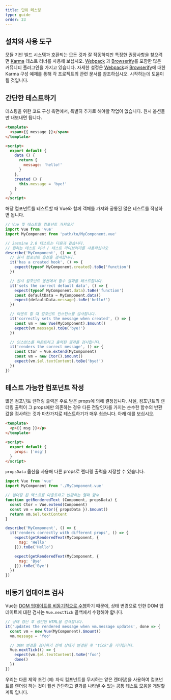```yaml
---
title: 단위 테스팅
type: guide
order: 23
---
```


## 설치와 사용 도구

모듈 기반 빌드 시스템과 호환되는 모든 것과 잘 작동하지만 특정한 권장사항을 찾으려면 [Karma](http://karma-runner.github.io) 테스트 러너를 사용해 보십시오. [Webpack](https://github.com/webpack/karma-webpack) 과 [Browserify](https://github.com/Nikku/karma-browserify)를 포함한 많은 커뮤니티 플러그인을 가지고 있습니다. 자세한 설정은 [Webpack](https://github.com/vuejs-templates/webpack/blob/master/template/test/unit/karma.conf.js)과 [Browserify](https://github.com/vuejs-templates/browserify/blob/master/template/karma.conf.js)에 대한 Karma 구성 예제를 통해 각 프로젝트의 관련 문서를 참조하십시오. 시작하는데 도움이 될 것입니다.

## 간단한 테스트하기

테스팅을 위한 코드 구성 측면에서, 특별히 추가로 해야할 작업이 없습니다. 원시 옵션들만 내보내면 됩니다.

``` html
<template>
  <span>{{ message }}</span>
</template>

<script>
  export default {
    data () {
      return {
        message: 'hello!'
      }
    },
    created () {
      this.message = 'bye!'
    }
  }
</script>
```

해당 컴포넌트를 테스트할 때 Vue와 함께 객체를 가져와 공통된 많은 테스트를 작성하면 됩니다.

``` js
// Vue 및 테스트할 컴포넌트 가져오기
import Vue from 'vue'
import MyComponent from 'path/to/MyComponent.vue'

// Jasmine 2.0 테스트는 다음과 같습니다.
// 원하는 테스트 러너 / 테스트 라이브러리를 사용하십시오
describe('MyComponent', () => {
  // 원시 컴포넌트 옵션을 검사합니다.
  it('has a created hook', () => {
    expect(typeof MyComponent.created).toBe('function')
  })

  // 원시 컴포넌트 옵션에서 함수 결과를 테스트합니다.
  it('sets the correct default data', () => {
    expect(typeof MyComponent.data).toBe('function')
    const defaultData = MyComponent.data()
    expect(defaultData.message).toBe('hello!')
  })

  // 마운트 할 때 컴포넌트 인스턴스를 검사합니다.
  it('correctly sets the message when created', () => {
    const vm = new Vue(MyComponent).$mount()
    expect(vm.message).toBe('bye!')
  })

  // 인스턴스를 마운트하고 출력된 결과를 검사합니다.
  it('renders the correct message', () => {
    const Ctor = Vue.extend(MyComponent)
    const vm = new Ctor().$mount()
    expect(vm.$el.textContent).toBe('bye!')
  })
})
```

## 테스트 가능한 컴포넌트 작성

많은 컴포넌트 렌더링 출력은 주로 받은 props에 의해 결정됩니다. 사실, 컴포넌트의 렌더링 출력이 그 props에만 의존하는 경우 다른 전달인자를 가지는 순수한 함수의 반환 값을 검사하는 것과 마찬가지로 테스트하기가 매우 쉽습니다. 아래 예를 보십시오.

``` html
<template>
  <p>{{ msg }}</p>
</template>

<script>
  export default {
    props: ['msg']
  }
</script>
```

`propsData` 옵션을 사용해 다른 props로 렌더링 출력을 지정할 수 있습니다.

``` js
import Vue from 'vue'
import MyComponent from './MyComponent.vue'

// 렌더링 된 텍스트를 마운트하고 반환하는 헬퍼 함수
function getRenderedText (Component, propsData) {
  const Ctor = Vue.extend(Component)
  const vm = new Ctor({ propsData }).$mount()
  return vm.$el.textContent
}

describe('MyComponent', () => {
  it('renders correctly with different props', () => {
    expect(getRenderedText(MyComponent, {
      msg: 'Hello'
    })).toBe('Hello')

    expect(getRenderedText(MyComponent, {
      msg: 'Bye'
    })).toBe('Bye')
  })
})
```

## 비동기 업데이트 검사

Vue는 [DOM 업데이트를 비동기적으로 수행](reactivity.html#Async-Update-Queue)하기 때문에, 상태 변경으로 인한 DOM 업데이트에 대한 검사는 `Vue.nextTick` 콜백에서 수행해야 합니다.

``` js
// 상태 갱신 후 생선된 HTML을 검사합니다.
it('updates the rendered message when vm.message updates', done => {
  const vm = new Vue(MyComponent).$mount()
  vm.message = 'foo'

  // DOM 변경을 검사하기 전에 상태가 변경된 후 "tick"을 기다립니다.
  Vue.nextTick(() => {
    expect(vm.$el.textContent).toBe('foo')
    done()
  })
})
```

우리는 다른 제약 조건 (예: 자식 컴포넌트를 무시하는 얕은 렌더링)을 사용하여 컴포넌트를 렌더링 하는 것이 훨씬 간단하고 결과를 나타낼 수 있는 공통 테스트 모음을 개발할 계획 입니다.
